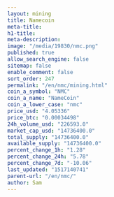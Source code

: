 ```yaml
---
layout: mining
title: Namecoin
meta-title: 
h1-title: 
meta-description: 
image: "/media/19830/nmc.png"
published: true
allow_search_engine: false
sitemap: false
enable_comment: false
sort_order: 247
permalink: "/en/nmc/mining.html"
coin_a_symbol: "NMC"
coin_a_name: "NameCoin"
coin_a_lower_case: "nmc"
price_usd: "4.05336"
price_btc: "0.00034498"
24h_volume_usd: "226593.0"
market_cap_usd: "14736400.0"
total_supply: "14736400.0"
available_supply: "14736400.0"
percent_change_1h: "1.28"
percent_change_24h: "5.78"
percent_change_7d: "-10.06"
last_updated: "1517140741"
parent-url: "/en/nmc/"
author: Sam
---
```


